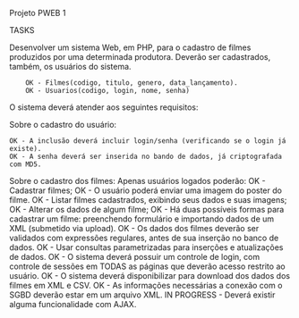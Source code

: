 Projeto PWEB 1

TASKS

Desenvolver um sistema Web, em PHP, para o cadastro de filmes produzidos por uma determinada produtora. Deverão ser cadastrados, também, os usuários do sistema.

        OK - Filmes(codigo, titulo, genero, data_lançamento).
        OK - Usuarios(codigo, login, nome, senha)

O sistema deverá atender aos seguintes requisitos:

Sobre o cadastro do usuário:

	OK - A inclusão deverá incluir login/senha (verificando se o login já existe).
	OK - A senha deverá ser inserida no bando de dados, já criptografada com MD5.

Sobre o cadastro dos filmes:
Apenas usuários logados poderão:
	OK - Cadastrar filmes;
	OK - O usuário poderá enviar uma imagem do poster do filme.
	OK - Listar filmes cadastrados, exibindo seus dados e suas imagens;
	OK - Alterar os dados de algum filme;
	OK - Há duas possíveis formas para cadastrar um filme: preenchendo formulário e importando dados de um XML (submetido via upload).
	OK - Os dados dos filmes deverão ser validados com expressões regulares, antes de sua inserção no banco de dados.
	OK - Usar consultas parametrizadas para inserções e atualizações de dados.
	OK - O sistema deverá possuir um controle de login, com controle de sessões em TODAS as páginas que deverão acesso restrito ao usuário.
	OK - O sistema deverá disponibilizar para download dos dados dos filmes em XML e CSV.
	OK - As informações necessárias a conexão com o SGBD deverão estar em um arquivo XML.
	IN PROGRESS - Deverá existir alguma funcionalidade com AJAX.